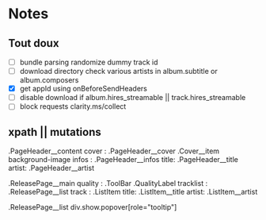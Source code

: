 # Notes

## Tout doux

- [ ] bundle parsing randomize dummy track id
- [ ] download directory check various artists in album.subtitle or album.composers
- [x] get appId using onBeforeSendHeaders
- [ ] disable download if album.hires_streamable || track.hires_streamable
- [ ] block requests clarity.ms/collect

## xpath || mutations

.PageHeader__content
	cover : .PageHeader__cover
		.Cover__item
			background-image
	infos : .PageHeader__infos
		title: .PageHeader__title
		artist: .PageHeader__artist

.ReleasePage__main
	quality : .ToolBar .QualityLabel
	tracklist : .ReleasePage__list
		track : .ListItem
			title: .ListItem__title
			artist: .ListItem__artist

.ReleasePage__list div.show.popover[role="tooltip"]